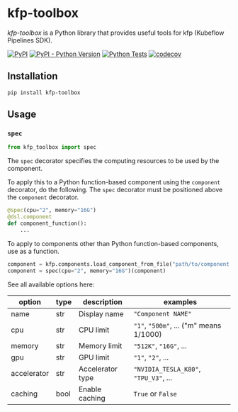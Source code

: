 # kfp-toolbox

*kfp-toolbox* is a Python library that provides useful tools for kfp (Kubeflow Pipelines SDK).

[![PyPI](https://img.shields.io/pypi/v/kfp-toolbox.svg)](https://pypi.org/project/kfp-toolbox/)
[![PyPI - Python Version](https://img.shields.io/pypi/pyversions/kfp-toolbox.svg)](https://pypi.org/project/kfp-toolbox/)
[![Python Tests](https://github.com/speg03/kfp-toolbox/actions/workflows/python-tests.yml/badge.svg)](https://github.com/speg03/kfp-toolbox/actions/workflows/python-tests.yml)
[![codecov](https://codecov.io/gh/speg03/kfp-toolbox/branch/main/graph/badge.svg)](https://codecov.io/gh/speg03/kfp-toolbox)


## Installation

```
pip install kfp-toolbox
```


## Usage

### `spec`

```python
from kfp_toolbox import spec
```

The `spec` decorator specifies the computing resources to be used by the component.

To apply this to a Python function-based component using the `component` decorator, do the following. The `spec` decorator must be positioned above the `component` decorator.

```python
@spec(cpu="2", memory="16G")
@dsl.component
def component_function():
    ...
```

To apply to components other than Python function-based components, use as a function.

```python
component = kfp.components.load_component_from_file("path/to/component.yaml")
component = spec(cpu="2", memory="16G")(component)
```

See all available options here:

|option|type|description|examples|
|---|---|---|---|
|name|str|Display name|`"Component NAME"`|
|cpu|str|CPU limit|`"1"`, `"500m"`, ... ("m" means 1/1000)|
|memory|str|Memory limit|`"512K"`, `"16G"`, ...|
|gpu|str|GPU limit|`"1"`, `"2"`, ...|
|accelerator|str|Accelerator type|`"NVIDIA_TESLA_K80"`, `"TPU_V3"`, ...|
|caching|bool|Enable caching|`True` or `False`|
